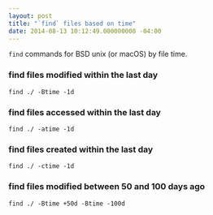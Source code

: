 ```yaml
---
layout: post
title: "`find` files based on time"
date: 2014-08-13 10:12:49.000000000 -04:00
---
```


`find` commands for BSD unix (or macOS) by file time.

### find files modified within the last day

    find ./ -Btime -1d

### find files accessed within the last day

    find ./ -atime -1d

### find files created within the last day

    find ./ -ctime -1d

### find files modified between 50 and 100 days ago

    find ./ -Btime +50d -Btime -100d
